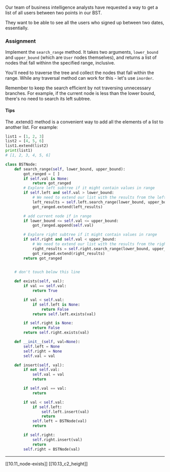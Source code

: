 Our team of business intelligence analysts have requested a way to get a list of all users between two points in our BST. 

They want to be able to see all the users who signed up between two dates, essentially. 

### Assignment
Implement the `search_range` method. It takes two arguments, `lower_bound` and `upper_bound` (which are `User` nodes themselves), and returns a list of nodes that fall withinn the specified range, inclusive. 

You'll need to traverse the tree and collect the nodes that fall within the range. While any traversal method can work for this - let's use `inorder`. 

Remember to keep the search efficient by not traversing unnecessary branches. For example, if the current node is less than the lower bound, there's no need to search its left subtree. 

#### Tips
The .extend() method is a convenient way to add all the elements of a list to another list. For example:
``` python
list1 = [1, 2, 3]
list2 = [4, 5, 6]
list1.extend(list2)
print(list1)
# [1, 2, 3, 4, 5, 6]
```
``` python
class BSTNode:
    def search_range(self, lower_bound, upper_bound):
        got_ranged = [ ] 
        if self.val is None:
            return got_ranged
        # Explore left subtree if it might contain values in range
        if self.left and self.val > lower_bound:
            # We need to extend our list with the results from the left subtree
            left_results = self.left.search_range(lower_bound, upper_bound)
            got_ranged.extend(left_results)

        # add current node if in range
        if lower_bound <= self.val <= upper_bound:
            got_ranged.append(self.val)

        # Explore right subtree if it might contain values in range
        if self.right and self.val < upper_bound:
            # We need to extend our list with the results from the right subtree
            right_results = self.right.search_range(lower_bound, upper_bound)
            got_ranged.extend(right_results)
        return got_ranged
            

    # don't touch below this line

    def exists(self, val):
        if val == self.val:
            return True

        if val < self.val:
            if self.left is None:
                return False
            return self.left.exists(val)

        if self.right is None:
            return False
        return self.right.exists(val)

    def __init__(self, val=None):
        self.left = None
        self.right = None
        self.val = val

    def insert(self, val):
        if not self.val:
            self.val = val
            return

        if self.val == val:
            return

        if val < self.val:
            if self.left:
                self.left.insert(val)
                return
            self.left = BSTNode(val)
            return

        if self.right:
            self.right.insert(val)
            return
        self.right = BSTNode(val)
```

---
[[10.11_node-exists]]
[[10.13_c2_height]]
